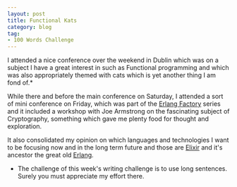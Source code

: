 ```yaml
---
layout: post
title: Functional Kats
category: blog
tag:
- 100 Words Challenge
---
```


I attended a nice conference over the weekend in Dublin which was on a subject I have a great interest in such as Functional programming and which was also appropriately themed with cats which is yet another thing I am fond of.*

While there and before the main conference on Saturday, I attended a sort of mini conference on Friday, which was part of the [Erlang Factory](http://www.erlang-factory.com/) series and it included a workshop with Joe Armstrong on the fascinating subject of Cryptography, something which gave me plenty food for thought and exploration.

It also consolidated my opinion on which languages and technologies I want to be focusing now and in the long term future and those are [Elixir](http://elixir-lang.org/) and it's ancestor the great old [Erlang](http://www.erlang.org/).


* The challenge of this week's writing challenge is to use long sentences. Surely you must appreciate my effort there.
